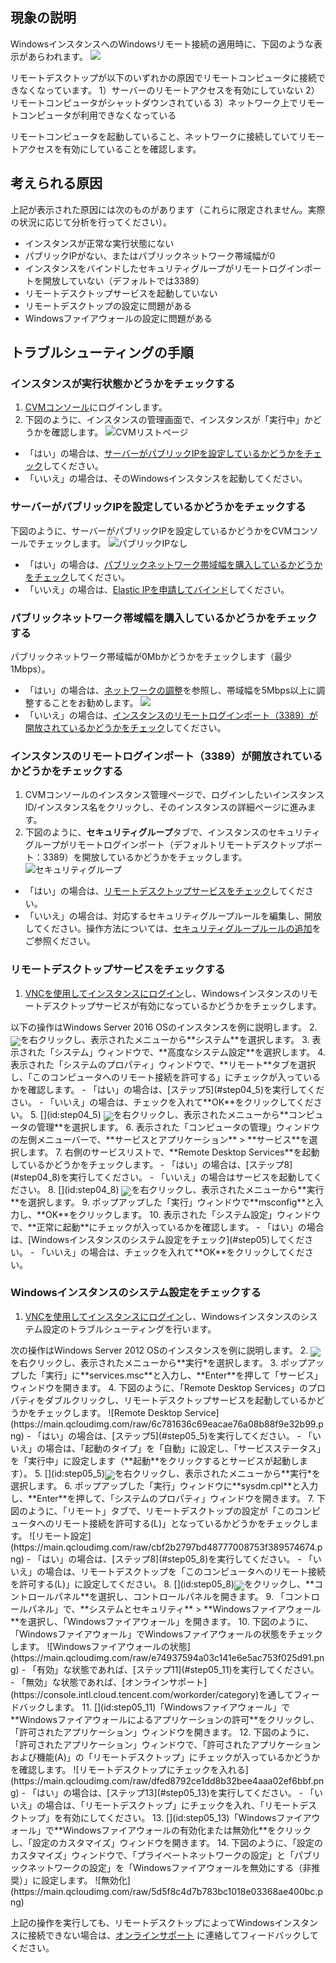 ## 現象の説明
WindowsインスタンスへのWindowsリモート接続の適用時に、下図のような表示があらわれます。
![](https://main.qcloudimg.com/raw/8c79cadc3e14c9c4e0cbb5303b79f74a.png)

リモートデスクトップが以下のいずれかの原因でリモートコンピュータに接続できなくなっています。
1）サーバーのリモートアクセスを有効にしていない
2）リモートコンピュータがシャットダウンされている
3）ネットワーク上でリモートコンピュータが利用できなくなっている

リモートコンピュータを起動していること、ネットワークに接続していてリモートアクセスを有効にしていることを確認します。


## 考えられる原因

上記が表示された原因には次のものがあります（これらに限定されません。実際の状況に応じて分析を行ってください）。
- インスタンスが正常な実行状態にない
- パブリックIPがない、またはパブリックネットワーク帯域幅が0
- インスタンスをバインドしたセキュリティグループがリモートログインポートを開放していない（デフォルトでは3389）
- リモートデスクトップサービスを起動していない
- リモートデスクトップの設定に問題がある
- Windowsファイアウォールの設定に問題がある

## トラブルシューティングの手順


### インスタンスが実行状態かどうかをチェックする
1. [CVMコンソール](https://console.cloud.tencent.com/cvm/index)にログインします。
2. 下図のように、インスタンスの管理画面で、インスタンスが「実行中」かどうかを確認します。
![CVMリストページ](https://main.qcloudimg.com/raw/03cf75228bc468d2e436f876f229ebc9.png)
 - 「はい」の場合は、[サーバーがパブリックIPを設定しているかどうかをチェック](#step01)してください。
 - 「いいえ」の場合は、そのWindowsインスタンスを起動してください。


### サーバーがパブリックIPを設定しているかどうかをチェックする[](id:step01)
下図のように、サーバーがパブリックIPを設定しているかどうかをCVMコンソールでチェックします。
![パブリックIPなし](https://main.qcloudimg.com/raw/58c75d68372069652ec09ab93cfdbdc0.png)

 - 「はい」の場合は、[パブリックネットワーク帯域幅を購入しているかどうかをチェック](#step02)してください。
 - 「いいえ」の場合は、[Elastic IPを申請してバインド](https://intl.cloud.tencent.com/document/product/213/16586)してください。


###  パブリックネットワーク帯域幅を購入しているかどうかをチェックする[](id:step02)
パブリックネットワーク帯域幅が0Mbかどうかをチェックします（最少1Mbps）。
 - 「はい」の場合は、[ネットワークの調整](https://intl.cloud.tencent.com/document/product/213/15517)を参照し、帯域幅を5Mbps以上に調整することをお勧めします。
![](https://main.qcloudimg.com/raw/29b771d9de5d1ecdadb872c0378a31c7.png)
 - 「いいえ」の場合は、[インスタンスのリモートログインポート（3389）が開放されているかどうかをチェック](#step03)してください。


### インスタンスのリモートログインポート（3389）が開放されているかどうかをチェックする[](id:step03)
1. CVMコンソールのインスタンス管理ページで、ログインしたいインスタンスID/インスタンス名をクリックし、そのインスタンスの詳細ページに進みます。
2. 下図のように、**セキュリティグループ**タブで、インスタンスのセキュリティグループがリモートログインポート（デフォルトリモートデスクトップポート：3389）を開放しているかどうかをチェックします。
![セキュリティグループ](https://main.qcloudimg.com/raw/28b5f0a038dd354346745bd97f724350.png)
 - 「はい」の場合は、[リモートデスクトップサービスをチェック](#step04)してください。
 - 「いいえ」の場合は、対応するセキュリティグループルールを編集し、開放してください。操作方法については、[セキュリティグループルールの追加](https://intl.cloud.tencent.com/document/product/213/34272)をご参照ください。

### リモートデスクトップサービスをチェックする[](id:step04)
1. [VNCを使用してインスタンスにログイン](https://intl.cloud.tencent.com/document/product/213/32496)し、Windowsインスタンスのリモートデスクトップサービスが有効になっているかどうかをチェックします。
<dx-alert infotype="explain" title="">
 以下の操作はWindows Server 2016 OSのインスタンスを例に説明します。
</dx-alert>
2. <img src="https://main.qcloudimg.com/raw/6191c3ad8f212e7f8f6dddbbabd43f12.png" style="margin: -5px 0px;">を右クリックし、表示されたメニューから**システム**を選択します。
3. 表示された「システム」ウィンドウで、**高度なシステム設定**を選択します。
4. 表示された「システムのプロパティ」ウィンドウで、**リモート**タブを選択し、「このコンピュータへのリモート接続を許可する」にチェックが入っているかを確認します。
 - 「はい」の場合は、[ステップ5](#step04_5)を実行してください。
 - 「いいえ」の場合は、チェックを入れて**OK**をクリックしてください。
5. [](id:step04_5) <img src="https://main.qcloudimg.com/raw/6191c3ad8f212e7f8f6dddbbabd43f12.png" style="margin: -5px 0px;">を右クリックし、表示されたメニューから**コンピュータの管理**を選択します。
6. 表示された「コンピュータの管理」ウィンドウの左側メニューバーで、**サービスとアプリケーション** > **サービス**を選択します。
7. 右側のサービスリストで、**Remote Desktop Services**を起動しているかどうかをチェックします。
 - 「はい」の場合は、[ステップ8](#step04_8)を実行してください。
 - 「いいえ」の場合はサービスを起動してください。
8. [](id:step04_8) <img src="https://main.qcloudimg.com/raw/6191c3ad8f212e7f8f6dddbbabd43f12.png" style="margin: -5px 0px;">を右クリックし、表示されたメニューから**実行**を選択します。
9. ポップアップした「実行」ウィンドウで**msconfig**と入力し、**OK**をクリックします。
10. 表示された「システム設定」ウィンドウで、**正常に起動**にチェックが入っているかを確認します。
 - 「はい」の場合は、[Windowsインスタンスのシステム設定をチェック](#step05)してください。
 - 「いいえ」の場合は、チェックを入れて**OK**をクリックしてください。


### Windowsインスタンスのシステム設定をチェックする[](id:step05)
1. [VNCを使用してインスタンスにログイン](https://intl.cloud.tencent.com/document/product/213/32496)し、Windowsインスタンスのシステム設定のトラブルシューティングを行います。
<dx-alert infotype="explain" title="">
次の操作はWindows Server 2012 OSのインスタンスを例に説明します。
</dx-alert>
2. <img src="https://main.qcloudimg.com/raw/87d894e564b7e837d9f478298cf2e292.png" style="margin:-5px 0px;"></img>を右クリックし、表示されたメニューから**実行*を選択します。
3. ポップアップした「実行」に**services.msc**と入力し、**Enter**を押して「サービス」ウィンドウを開きます。
4. 下図のように、「Remote Desktop Services」のプロパティをダブルクリックし、リモートデスクトップサービスを起動しているかどうかをチェックします。
![Remote Desktop Service](https://main.qcloudimg.com/raw/6c781636c69eacae76a08b88f9e32b99.png)
 - 「はい」の場合は、[ステップ5](#step05_5)を実行してください。
 - 「いいえ」の場合は、「起動のタイプ」を「自動」に設定し、「サービスステータス」を「実行中」に設定します（**起動**をクリックするとサービスが起動します）。
5. [](id:step05_5)<img src="https://main.qcloudimg.com/raw/87d894e564b7e837d9f478298cf2e292.png" style="margin:-5px 0px;"></img>を右クリックし、表示されたメニューから**実行*を選択します。
6. ポップアップした「実行」ウィンドウに**sysdm.cpl**と入力し、**Enter**を押して、「システムのプロパティ」ウィンドウを開きます。
7. 下図のように、「リモート」タブで、リモートデスクトップの設定が「このコンピュータへのリモート接続を許可する(L)」となっているかどうかをチェックします。
![リモート設定](https://main.qcloudimg.com/raw/cbf2b2797bd48777008753f389574674.png)
 - 「はい」の場合は、[ステップ8](#step05_8)を実行してください。
 - 「いいえ」の場合は、リモートデスクトップを「このコンピュータへのリモート接続を許可する(L)」に設定してください。
8. [](id:step05_8)<img src="https://main.qcloudimg.com/raw/87d894e564b7e837d9f478298cf2e292.png" style="margin:-5px 0px;"></img>をクリックし、**コントロールパネル**を選択し、コントロールパネルを開きます。
9. 「コントロールパネル」で、**システムとセキュリティ** > **Windowsファイアウォール**を選択し、「Windowsファイアウォール」を開きます。
10. 下図のように、「Windowsファイアウォール」でWindowsファイアウォールの状態をチェックします。
![Windowsファイアウォールの状態](https://main.qcloudimg.com/raw/e74937594a03c141e6e5ac753f025d91.png)
 - 「有効」な状態であれば、[ステップ11](#step05_11)を実行してください。
 - 「無効」な状態であれば、[オンラインサポート](https://console.intl.cloud.tencent.com/workorder/category)を通してフィードバックします。
11. [](id:step05_11)「Windowsファイアウォール」で**Windowsファイアウォールによるアプリケーションの許可**をクリックし、「許可されたアプリケーション」ウィンドウを開きます。
12. 下図のように、「許可されたアプリケーション」ウィンドウで、「許可されたアプリケーションおよび機能(A)」の「リモートデスクトップ」にチェックが入っているかどうかを確認します。
![リモートデスクトップにチェックを入れる](https://main.qcloudimg.com/raw/dfed8792ce1dd8b32bee4aaa02ef6bbf.png)
 - 「はい」の場合は、[ステップ13](#step05_13)を実行してください。
 - 「いいえ」の場合は、「リモートデスクトップ」にチェックを入れ、「リモートデスクトップ」を有効にしてください。
13. [](id:step05_13)「Windowsファイアウォール」で**Windowsファイアウォールの有効化または無効化**をクリックし、「設定のカスタマイズ」ウィンドウを開きます。
14. 下図のように、「設定のカスタマイズ」ウィンドウで、「プライベートネットワークの設定」と「パブリックネットワークの設定」を「Windowsファイアウォールを無効にする（非推奨）」に設定します。
![無効化](https://main.qcloudimg.com/raw/5d5f8c4d7b783bc1018e03368ae400bc.png)

上記の操作を実行しても、リモートデスクトップによってWindowsインスタンスに接続できない場合は、[オンラインサポート](https://console.intl.cloud.tencent.com/workorder/category) に連絡してフィードバックしてください。



